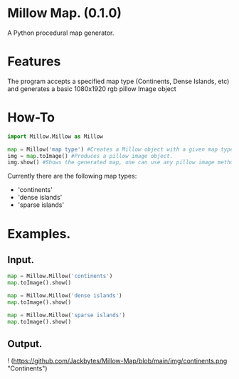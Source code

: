 # Millow Map. (0.1.0)
A Python procedural map generator. 

# Features
The program accepts a specified map type (Continents, Dense Islands, etc) and generates a basic 1080x1920 rgb pillow Image object

# How-To
```python
import Millow.Millow as Millow

map = Millow('map type') #Creates a Millow object with a given map type.
img = map.toImage() #Produces a pillow image object.
img.show() #Shows the generated map, one can use any pillow image methods on img. 
```

Currently there are the following map types:
- 'continents'
- 'dense islands'
- 'sparse islands'

# Examples.

## Input.
```python
map = Millow.Millow('continents')
map.toImage().show()

map = Millow.Millow('dense islands')
map.toImage().show()

map = Millow.Millow('sparse islands')
map.toImage().show()
```
## Output.

! (https://github.com/Jackbytes/Millow-Map/blob/main/img/continents.png "Continents")



